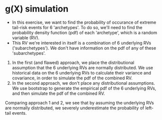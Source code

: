 # g(X) simulation

- In this exercise, we want to find the probability of occurance of extreme tail-risk events for 6 'archetypes'. To do so, we'll need to find the probability density function (pdf) of each 'archetype', which is a random variable (RV). 
- This RV we're interested in itself is a combination of 6 underlying RVs ('subarchetypes'). We don't have information on the pdf of any of these 'subarchetypes'. 
1. In the first (and flawed) approach, we place the distributional assumption that the 6 underlying RVs are normally distributed. We use historical data on the 6 underlying RVs to calculate their variance and covariance, in order to simulate the pdf of the combined RV. 
2. In the second approach, we don't place any distributional assumptions. We use bootstrap to generate the empirical pdf of the 6 underlying RVs, and then simulate the pdf of the combined RV. 

Comparing approach 1 and 2, we see that by assuming the underlying RVs are normally distributed, we severely underestimate the probability of left-tail events. 

